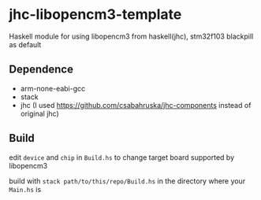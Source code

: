 # jhc-libopencm3-template
Haskell module for using libopencm3 from haskell(jhc), stm32f103 blackpill as default

## Dependence
- arm-none-eabi-gcc
- stack
- jhc (I used https://github.com/csabahruska/jhc-components instead of original jhc)

## Build
edit `device` and `chip` in `Build.hs` to change target board supported by libopencm3

build with `stack path/to/this/repo/Build.hs` in the directory where your `Main.hs` is
